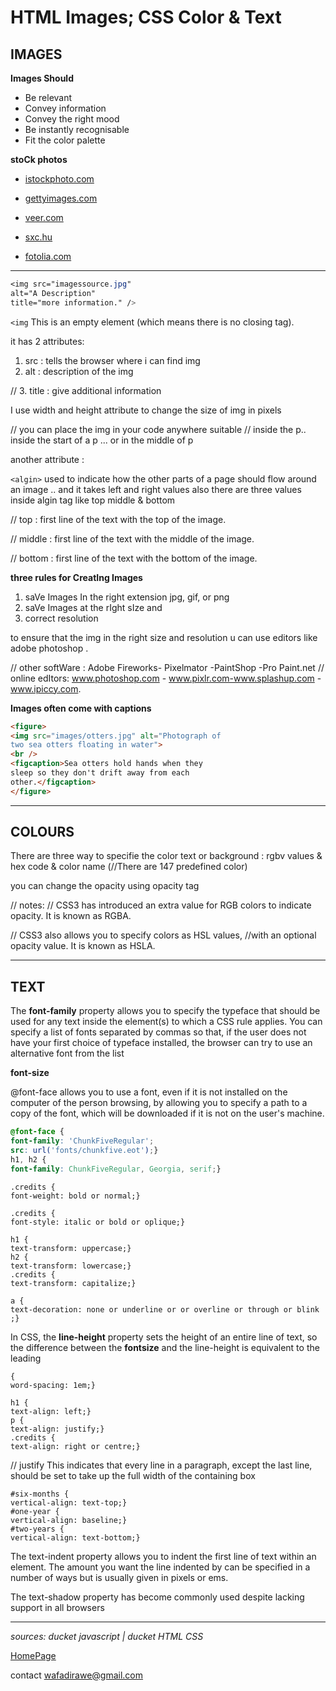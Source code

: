 # HTML Images; CSS Color & Text

## IMAGES

**Images Should**


- Be relevant
- Convey information
- Convey the right mood
- Be instantly recognisable
- Fit the color palette

**stoCk photos**

- [istockphoto.com](www.istockphoto.com)

- [gettyimages.com](www.gettyimages.com)

- [veer.com](www.veer.com)

- [sxc.hu](www.sxc.hu)

- [fotolia.com](www.fotolia.com) 

***

```css
<img src="imagessource.jpg" 
alt="A Description" 
title="more information." />
```

`<img` This is an empty element (which means there is
no closing tag).

it has 2 attributes:
1. src : tells the browser where i can find img
2. alt : description of the img

// 3. title : give additional information


I use width and height attribute to change the size of img in pixels

// you can place the img in your code anywhere suitable // inside the p.. inside the start of a p ... or in the middle of p


another attribute :

`<algin>` used to indicate how the other parts of a page should flow around an image .. and it takes left and right values 
also there are three values inside algin tag like top middle & bottom 

// top :  first line of the text with the top of the image.

// middle : first line of the text with the middle of the image.

// bottom : first line of the text with the bottom of the image. 


**three rules for CreatIng Images**

1. saVe Images In the right extension jpg, gif, or png 
2. saVe Images at the rIght sIze and 
3. correct resolution


to ensure that the img in the right size and resolution u can use editors like adobe photoshop .


// other softWare :  Adobe Fireworks- Pixelmator -PaintShop -Pro Paint.net
// online edItors: www.photoshop.com - www.pixlr.com-www.splashup.com - www.ipiccy.com.



**Images often come with captions**

```html
<figure>
<img src="images/otters.jpg" alt="Photograph of
two sea otters floating in water">
<br />
<figcaption>Sea otters hold hands when they
sleep so they don't drift away from each
other.</figcaption>
</figure>
```

***


## COLOURS

There are three way to specifie the color text or background : rgbv values & hex code & color name (//There are 147 predefined color)

you can change the opacity using opacity tag

// notes:
//  CSS3 has introduced an extra value for RGB colors to indicate opacity. It is known as RGBA. 

// CSS3 also allows you to specify colors as HSL values,
//with an optional opacity value. It is known as HSLA.

***

## TEXT

The **font-family** property allows you to specify the typeface that should be used for any text inside the element(s) to which a CSS rule applies.
You can specify a list of fonts separated by commas so that, if the user does not have your first choice of typeface installed, the browser can try to use an alternative font from the list

**font-size**


@font-face allows you to use a font, even if it is not installed on the computer of the person browsing, by allowing you to specify a path to a copy of the font, which will be downloaded if it is not on the user's machine.


```css
@font-face {
font-family: 'ChunkFiveRegular';
src: url('fonts/chunkfive.eot');}
h1, h2 {
font-family: ChunkFiveRegular, Georgia, serif;}
```



```
.credits {
font-weight: bold or normal;}
```

```
.credits {
font-style: italic or bold or oplique;}
```

```
h1 {
text-transform: uppercase;}
h2 {
text-transform: lowercase;}
.credits {
text-transform: capitalize;}
```

```
a {
text-decoration: none or underline or or overline or through or blink ;}
```


In CSS, the **line-height** property sets the height of an entire line of text, so the difference between the **fontsize** and the line-height is equivalent to the leading 

```
{
word-spacing: 1em;}
```

```
h1 {
text-align: left;}
p {
text-align: justify;}
.credits {
text-align: right or centre;}
```

// justify This indicates that every line in a paragraph, except the last line, should be set to take up the full width of the containing box

```
#six-months {
vertical-align: text-top;}
#one-year {
vertical-align: baseline;}
#two-years {
vertical-align: text-bottom;}
```

The text-indent property allows you to indent the first line of text within an element. The amount you want the line indented by can be specified in a number
of ways but is usually given in pixels or ems.

The text-shadow property has become commonly used despite lacking support in all browsers
***


*sources:*
*ducket javascript |*
*ducket HTML CSS*

[HomePage](https://wafaankoush99.github.io/Reading-Notes/READMEcode201.html)  


contact wafadirawe@gmail.com




































